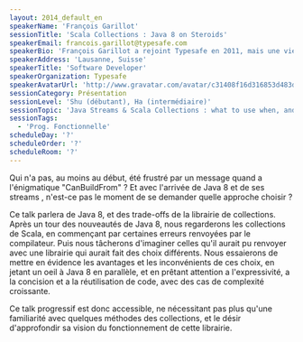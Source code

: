 ```yaml
---
layout: 2014_default_en
speakerName: 'François Garillot'
sessionTitle: 'Scala Collections : Java 8 on Steroids'
speakerEmail: francois.garillot@typesafe.com
speakerBio: 'François Garillot a rejoint Typesafe en 2011, mais une vie antérieure dans le domaine de la recherche lui a permis de découvrir Scala depuis 2006. Entre les deux, il a travaillé sur les systèmes de types de différents langages de programmation fonctionnels, avec un intérêt particulier pour la programmation générique. Chez Typesafe, il s''intéresse particulèrement aux interfaces entre le compilateur et les outils interactifs comme ScalaIDE.'
speakerAddress: 'Lausanne, Suisse'
speakerTitle: 'Software Developer'
speakerOrganization: Typesafe
speakerAvatarUrl: 'http://www.gravatar.com/avatar/c31408f16d316853d483d2742635ab04?size=200'
sessionCategory: Présentation
sessionLevel: 'Shu (débutant), Ha (intermédiaire)'
sessionTopic: 'Java Streams & Scala Collections : what to use when, and why ?'
sessionTags:
  - 'Prog. Fonctionnelle'
scheduleDay: '?'
scheduleOrder: '?'
scheduleRoom: '?'
---
```


Qui n'a pas, au moins au début, été frustré par un message quand a l'énigmatique "CanBuildFrom" ? Et avec l'arrivée de Java 8 et de ses streams , n'est-ce pas le moment de se demander quelle approche choisir ?

Ce talk parlera de Java 8, et des trade-offs de la librairie de collections. Après un tour des nouveautés de Java 8, nous regarderons les collections de Scala, en commençant par certaines erreurs renvoyées par le compilateur. Puis nous tâcherons d'imaginer celles qu'il aurait pu renvoyer avec une librairie qui aurait fait des choix différents. Nous essaierons de mettre en évidence les avantages et les inconvénients de ces choix, en jetant un oeil à Java 8 en parallèle, et en prêtant attention a l'expressivité, a la concision et a la réutilisation de code, avec des cas de complexité croissante.

Ce talk progressif est donc accessible, ne nécessitant pas plus qu'une familiarité avec quelques méthodes des collections, et le désir d'approfondir sa vision du fonctionnement de cette librairie.
